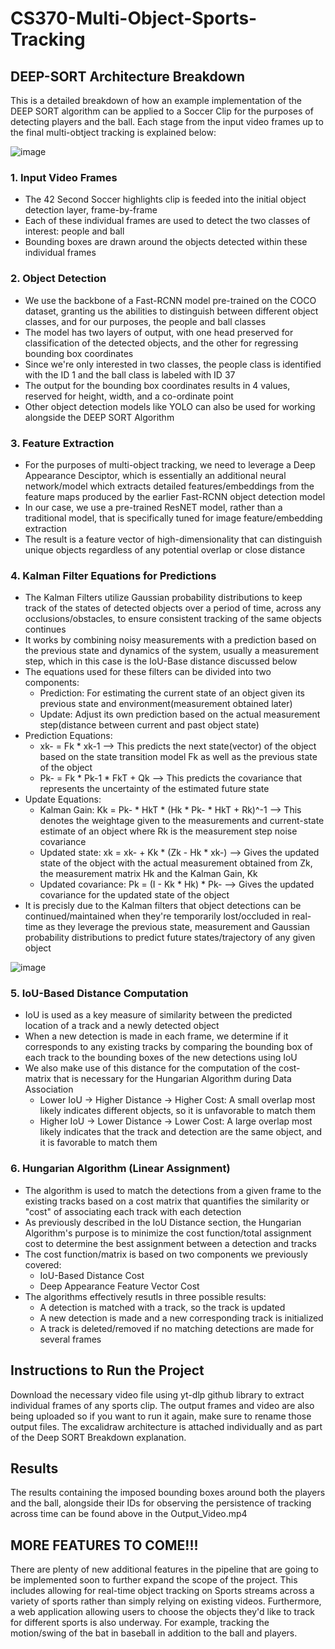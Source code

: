 # CS370-Multi-Object-Sports-Tracking

## DEEP-SORT Architecture Breakdown
This is a detailed breakdown of how an example implementation of the DEEP SORT algorithm can be applied to a Soccer Clip for the purposes of detecting players and the ball. Each stage from the input video frames up to the final multi-obtject tracking is explained below:

![image](https://github.com/user-attachments/assets/78518dfb-a6f7-46f4-a093-c9fd311c0b20)

### 1. Input Video Frames
* The 42 Second Soccer highlights clip is feeded into the initial object detection layer, frame-by-frame
* Each of these individual frames are used to detect the two classes of interest: people and ball
* Bounding boxes are drawn around the objects detected within these individual frames

### 2. Object Detection
* We use the backbone of a Fast-RCNN model pre-trained on the COCO dataset, granting us the abilities to distinguish between different object classes, and for our purposes, the people and ball classes
* The model has two layers of output, with one head preserved for classification of the detected objects, and the other for regressing bounding box coordinates
* Since we're only interested in two classes, the people class is identified with the ID 1 and the ball class is labeled with ID 37
* The output for the bounding box coordinates results in 4 values, reserved for height, width, and a co-ordinate point
* Other object detection models like YOLO can also be used for working alongside the DEEP SORT Algorithm

### 3. Feature Extraction
* For the purposes of multi-object tracking, we need to leverage a Deep Appearance Desciptor, which is essentially an additional neural network/model which extracts detailed features/embeddings from the feature maps produced by the earlier Fast-RCNN object detection model
* In our case, we use a pre-trained ResNET model, rather than a traditional model, that is specifically tuned for image feature/embedding extraction
* The result is a feature vector of high-dimensionality that can distinguish unique objects regardless of any potential overlap or close distance

### 4. Kalman Filter Equations for Predictions
* The Kalman Filters utilize Gaussian probability distributions to keep track of the states of detected objects over a period of time, across any occlusions/obstacles, to ensure consistent tracking of the same objects continues
* It works by combining noisy measurements with a prediction based on the previous state and dynamics of the system, usually a measurement step, which in this case is the IoU-Base distance discussed below
* The equations used for these filters can be divided into two components:
  * Prediction: For estimating the current state of an object given its previous state and environment(measurement obtained later)
  * Update: Adjust its own prediction based on the actual measurement step(distance between current and past object state)
* Prediction Equations:
  * xk- = Fk * xk-1 --> This predicts the next state(vector) of the object based on the state transition model Fk as well as the previous state of the object
  * Pk- = Fk * Pk-1 * FkT + Qk --> This predicts the covariance that represents the uncertainty of the estimated future state
* Update Equations:
  * Kalman Gain: Kk = Pk- * HkT * (Hk * Pk- * HkT + Rk)^-1 --> This denotes the weightage given to the measurements and current-state estimate of an object where Rk is the measurement step noise covariance
  * Updated state: xk = xk- + Kk * (Zk - Hk * xk-) --> Gives the updated state of the object with the actual measurement obtained from Zk, the measurement matrix Hk and the Kalman Gain, Kk
  * Updated covariance: Pk = (I - Kk * Hk) * Pk- --> Gives the updated covariance for the updated state of the object
* It is precisly due to the Kalman filters that object detections can be continued/maintained when they're temporarily lost/occluded in real-time as they leverage the previous state, measurement and Gaussian probability distributions to predict future states/trajectory of any given object

![image](https://github.com/user-attachments/assets/da07ac4a-8781-4ede-9cba-ac5061e5f61f)

### 5. IoU-Based Distance Computation
* IoU is used as a key measure of similarity between the predicted location of a track and a newly detected object
* When a new detection is made in each frame, we determine if it corresponds to any existing tracks by comparing the bounding box of each track to the bounding boxes of the new detections using IoU
* We also make use of this distance for the computation of the cost-matrix that is necessary for the Hungarian Algorithm during Data Association
  * Lower IoU → Higher Distance → Higher Cost: A small overlap most likely indicates different objects, so it is unfavorable to match them
  * Higher IoU → Lower Distance → Lower Cost: A large overlap most likely indicates that the track and detection are the same object, and it is favorable to match them

### 6. Hungarian Algorithm (Linear Assignment)
* The algorithm is used to match the detections from a given frame to the existing tracks based on a cost matrix that quantifies the similarity or "cost" of associating each track with each detection
* As previously described in the IoU Distance section, the Hungarian Algorithm's purpose is to minimize the cost function/total assignment cost to determine the best assignment between a detection and tracks
* The cost function/matrix is based on two components we previously covered:
  * IoU-Based Distance Cost
  * Deep Appearance Feature Vector Cost
* The algorithms effectively resutls in three possible results:
  * A detection is matched with a track, so the track is updated
  * A new detection is made and a new corresponding track is initialized
  * A track is deleted/removed if no matching detections are made for several frames

## Instructions to Run the Project
Download the necessary video file using yt-dlp github library to extract individual frames of any sports clip. The output frames and video are also being uploaded so if you want to run it again, make sure to rename those output files. The excalidraw architecture is attached individually and as part of the Deep SORT Breakdown explanation.

## Results
The results containing the imposed bounding boxes around both the players and the ball, alongside their IDs for observing the persistence of tracking across time can be found above in the Output_Video.mp4

## MORE FEATURES TO COME!!!
There are plenty of new additional features in the pipeline that are going to be implemented soon to further expand the scope of the project. This includes allowing for real-time object tracking on Sports streams across a variety of sports rather than simply relying on existing videos. Furthermore, a web application allowing users to choose the objects they'd like to track for different sports is also underway. For example, tracking the motion/swing of the bat in baseball in addition to the ball and players.

